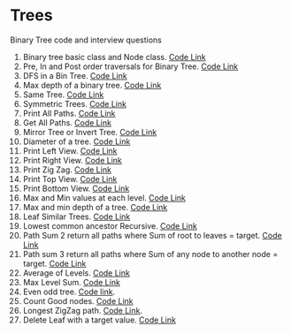 # Trees
Binary Tree code and interview questions
1. Binary tree basic class and Node class. [Code Link](https://github.com/InterviewCodingUSA/Trees/tree/main/BinTreeBasicsAndClases/untitled/src)
2. Pre, In and Post order traversals for Binary Tree. [Code Link](https://github.com/InterviewCodingUSA/Trees/tree/main/PreInPostOrder/PreInPostOrder/src)
3. DFS in a Bin Tree. [Code Link](https://github.com/InterviewCodingUSA/Trees/tree/main/DFS/DFSExample/src)
4. Max depth of a binary tree. [Code Link](https://github.com/InterviewCodingUSA/Trees/tree/main/MaxDepth/MaxDepth/src)
5. Same Tree. [Code Link](https://github.com/InterviewCodingUSA/Trees/tree/main/SameTree/SameTree/src)
6. Symmetric Trees. [Code Link](https://github.com/InterviewCodingUSA/Trees/tree/main/SymmetricTrees/SymmetricTrees/src)
7. Print All Paths. [Code Link](https://github.com/InterviewCodingUSA/Trees/tree/main/PrintAllPaths/PrintAllPaths/src)
8. Get All Paths. [Code Link](https://github.com/InterviewCodingUSA/Trees/tree/main/GetAllPaths/GetAllPaths/src)
9. Mirror Tree or Invert Tree. [Code Link](https://github.com/InterviewCodingUSA/Trees/tree/main/MirrorTree/MirrorTree/src)
10. Diameter of a tree. [Code Link](https://github.com/InterviewCodingUSA/Trees/tree/main/DiameterOfTree/DiameterOfTree)
11. Print Left View. [Code Link](https://github.com/InterviewCodingUSA/Trees/tree/main/PrintLeftView/PrintLeftView/src)
12. Print Right View. [Code Link](https://github.com/InterviewCodingUSA/Trees/tree/main/PrintRightView/PrintRightView/src)
13. Print Zig Zag. [Code Link](https://github.com/InterviewCodingUSA/Trees/tree/main/PrintZigZag/PrintZigZag)
14. Print Top View. [Code Link](https://github.com/InterviewCodingUSA/Trees/tree/main/PrintTopView/PrintTopView/src)
15. Print Bottom View. [Code Link](https://github.com/InterviewCodingUSA/Trees/tree/main/PrintBottomView/PrintBottomView/src)
16. Max and Min values at each level. [Code Link](https://github.com/InterviewCodingUSA/Trees/tree/main/LargestValueInEachRow/LargestValueInEachRow/src)
17. Max and min depth of a tree. [Code Link](https://github.com/InterviewCodingUSA/Trees/tree/main/MinDepthOfBinaryTree/MinDepth/src)
18. Leaf Similar Trees. [Code Link](https://github.com/InterviewCodingUSA/Trees/tree/main/LeafSimilarTrees/LeafSimilarTrees/src)
19. Lowest common ancestor Recursive. [Code Link](https://github.com/InterviewCodingUSA/Trees/tree/main/LowestCommonAncestor/LowestCommonAncestor/src)
20. Path Sum 2 return all paths where Sum of root to leaves = target. [Code Link](https://github.com/InterviewCodingUSA/Trees/tree/main/PathSum2GetAllPathsWithTarget/PathSum2GetAllPaths/src)
21. Path sum 3 return all paths where Sum of any node to another node = target. [Code Link](https://github.com/InterviewCodingUSA/Trees/tree/main/PathSum3SumFromNodeToNodeEqualTarget/PathSum3NodeToNodeEqualTarget/src)
22. Average of Levels. [Code Link](https://github.com/InterviewCodingUSA/Trees/tree/main/AverageOfLevels/AverageOfLevels/src)
23. Max Level Sum. [Code Link](https://github.com/InterviewCodingUSA/Trees/tree/main/MaxLevelSum/MaxLevelSum/src)
24. Even odd tree. [Code link](https://github.com/InterviewCodingUSA/Trees/tree/main/EvenOddTree/EvenOddTree/src).
25. Count Good nodes. [Code Link](https://github.com/InterviewCodingUSA/Trees/tree/main/CountGoodNodes/CountGoodNodes/src)
26. Longest ZigZag path. [Code Link](https://github.com/InterviewCodingUSA/Trees/tree/main/LongestZigZagPath/LongestZigZagPath/src).
27. Delete Leaf with a target value. [Code Link](https://github.com/InterviewCodingUSA/Trees/tree/main/DeleteLeafNode/DeleteLeafNode/src) 